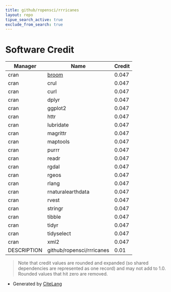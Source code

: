 ```yaml
---
title: github/ropensci/rrricanes
layout: repo
tipue_search_active: true
exclude_from_search: true
---
```

# Software Credit

|Manager|Name|Credit|
|-------|----|------|
|cran|[broom](https://broom.tidymodels.org/)|0.047|
|cran|crul|0.047|
|cran|curl|0.047|
|cran|dplyr|0.047|
|cran|ggplot2|0.047|
|cran|httr|0.047|
|cran|lubridate|0.047|
|cran|magrittr|0.047|
|cran|maptools|0.047|
|cran|purrr|0.047|
|cran|readr|0.047|
|cran|rgdal|0.047|
|cran|rgeos|0.047|
|cran|rlang|0.047|
|cran|rnaturalearthdata|0.047|
|cran|rvest|0.047|
|cran|stringr|0.047|
|cran|tibble|0.047|
|cran|tidyr|0.047|
|cran|tidyselect|0.047|
|cran|xml2|0.047|
|DESCRIPTION|github/ropensci/rrricanes|0.01|


> Note that credit values are rounded and expanded (so shared dependencies are represented as one record) and may not add to 1.0. Rounded values that hit zero are removed.


- Generated by [CiteLang](https://github.com/vsoch/citelang)
